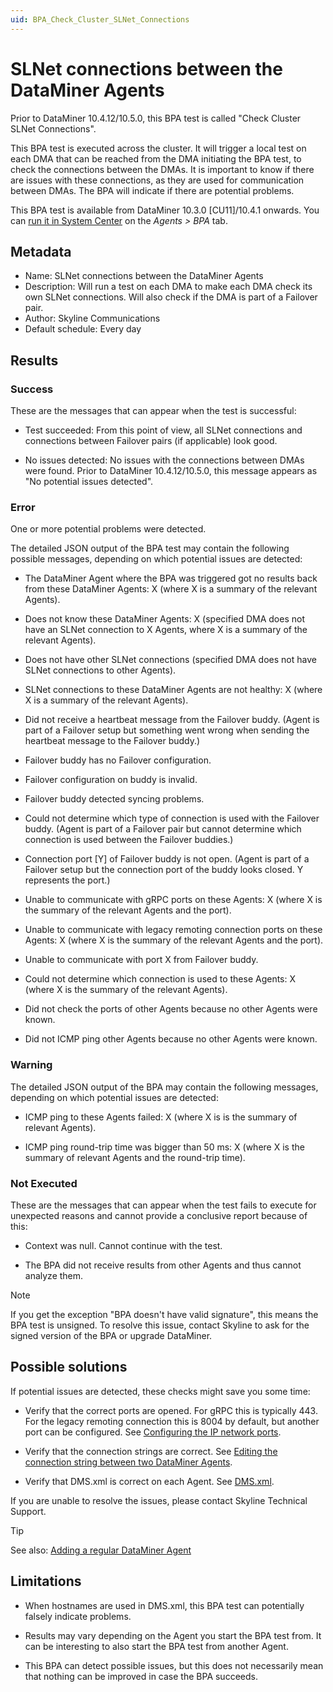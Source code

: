 ```yaml
---
uid: BPA_Check_Cluster_SLNet_Connections
---
```


# SLNet connections between the DataMiner Agents

Prior to DataMiner 10.4.12/10.5.0<!--RN 40751-->, this BPA test is called "Check Cluster SLNet Connections".

This BPA test is executed across the cluster. It will trigger a local test on each DMA that can be reached from the DMA initiating the BPA test, to check the connections between the DMAs. It is important to know if there are issues with these connections, as they are used for communication between DMAs. The BPA will indicate if there are potential problems.

This BPA test is available from DataMiner 10.3.0 [CU11]<!-- RN 38201 -->/10.4.1<!-- RN 37110 --> onwards. You can [run it in System Center](xref:Running_BPA_tests) on the *Agents > BPA* tab.

## Metadata

- Name: SLNet connections between the DataMiner Agents
- Description: Will run a test on each DMA to make each DMA check its own SLNet connections. Will also check if the DMA is part of a Failover pair.
- Author: Skyline Communications
- Default schedule: Every day

## Results

### Success

These are the messages that can appear when the test is successful:

- Test succeeded: From this point of view, all SLNet connections and connections between Failover pairs (if applicable) look good.

- No issues detected: No issues with the connections between DMAs were found. Prior to DataMiner 10.4.12/10.5.0<!--RN 40751-->, this message appears as "No potential issues detected".

### Error

One or more potential problems were detected.

The detailed JSON output of the BPA test may contain the following possible messages, depending on which potential issues are detected:

- The DataMiner Agent where the BPA was triggered got no results back from these DataMiner Agents: X (where X is a summary of the relevant Agents).

- Does not know these DataMiner Agents: X (specified DMA does not have an SLNet connection to X Agents, where X is a summary of the relevant Agents).

- Does not have other SLNet connections (specified DMA does not have SLNet connections to other Agents).

- SLNet connections to these DataMiner Agents are not healthy: X (where X is a summary of the relevant Agents).

- Did not receive a heartbeat message from the Failover buddy. (Agent is part of a Failover setup but something went wrong when sending the heartbeat message to the Failover buddy.)

- Failover buddy has no Failover configuration.

- Failover configuration on buddy is invalid.

- Failover buddy detected syncing problems.

- Could not determine which type of connection is used with the Failover buddy. (Agent is part of a Failover pair but cannot determine which connection is used between the Failover buddies.)

- Connection port [Y] of Failover buddy is not open. (Agent is part of a Failover setup but the connection port of the buddy looks closed. Y represents the port.)

- Unable to communicate with gRPC ports on these Agents: X (where X is the summary of the relevant Agents and the port).

- Unable to communicate with legacy remoting connection ports on these Agents: X (where X is the summary of the relevant Agents and the port).

- Unable to communicate with port X from Failover buddy.
  
- Could not determine which connection is used to these Agents: X (where X is the summary of the relevant Agents).

- Did not check the ports of other Agents because no other Agents were known.

- Did not ICMP ping other Agents because no other Agents were known.

### Warning

The detailed JSON output of the BPA may contain the following messages, depending on which potential issues are detected:

- ICMP ping to these Agents failed: X (where X is is the summary of relevant Agents).

- ICMP ping round-trip time was bigger than 50 ms: X (where X is the summary of relevant Agents and the round-trip time).

### Not Executed

These are the messages that can appear when the test fails to execute for unexpected reasons and cannot provide a conclusive report because of this:

- Context was null. Cannot continue with the test.

- The BPA did not receive results from other Agents and thus cannot analyze them.

> [!NOTE]
> If you get the exception "BPA doesn't have valid signature", this means the BPA test is unsigned. To resolve this issue, contact Skyline to ask for the signed version of the BPA or upgrade DataMiner.

## Possible solutions

If potential issues are detected, these checks might save you some time:

- Verify that the correct ports are opened. For gRPC this is typically 443. For the legacy remoting connection this is 8004 by default, but another port can be configured. See [Configuring the IP network ports](xref:Configuring_the_IP_network_ports).

- Verify that the connection strings are correct. See [Editing the connection string between two DataMiner Agents](xref:SLNetClientTest_editing_connection_string).

- Verify that DMS.xml is correct on each Agent. See [DMS.xml](xref:DMS_xml).

If you are unable to resolve the issues, please contact Skyline Technical Support.

> [!TIP]
> See also: [Adding a regular DataMiner Agent](xref:Adding_a_regular_DataMiner_Agent)

## Limitations

- When hostnames are used in DMS.xml, this BPA test can potentially falsely indicate problems.

- Results may vary depending on the Agent you start the BPA test from. It can be interesting to also start the BPA test from another Agent.

- This BPA can detect possible issues, but this does not necessarily mean that nothing can be improved in case the BPA succeeds.
